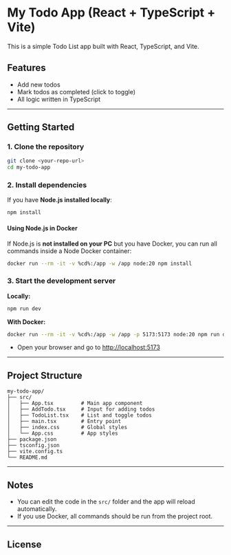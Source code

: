 # My Todo App (React + TypeScript + Vite)

This is a simple Todo List app built with React, TypeScript, and Vite.

## Features

- Add new todos
- Mark todos as completed (click to toggle)
- All logic written in TypeScript

---

## Getting Started

### 1. Clone the repository

```sh
git clone <your-repo-url>
cd my-todo-app
```

### 2. Install dependencies

If you have **Node.js installed locally**:

```sh
npm install
```

#### Using Node.js in Docker

If Node.js is **not installed on your PC** but you have Docker, you can run all commands inside a Node Docker container:

```sh
docker run --rm -it -v %cd%:/app -w /app node:20 npm install
```

### 3. Start the development server

**Locally:**
```sh
npm run dev
```

**With Docker:**
```sh
docker run --rm -it -v %cd%:/app -w /app -p 5173:5173 node:20 npm run dev
```

- Open your browser and go to [http://localhost:5173](http://localhost:5173)

---

## Project Structure

```
my-todo-app/
├── src/
│   ├── App.tsx         # Main app component
│   ├── AddTodo.tsx     # Input for adding todos
│   ├── TodoList.tsx    # List and toggle todos
│   ├── main.tsx        # Entry point
│   ├── index.css       # Global styles
│   └── App.css         # App styles
├── package.json
├── tsconfig.json
├── vite.config.ts
└── README.md
```

---

## Notes

- You can edit the code in the `src/` folder and the app will reload automatically.
- If you use Docker, all commands should be run from the project root.

---

## License
